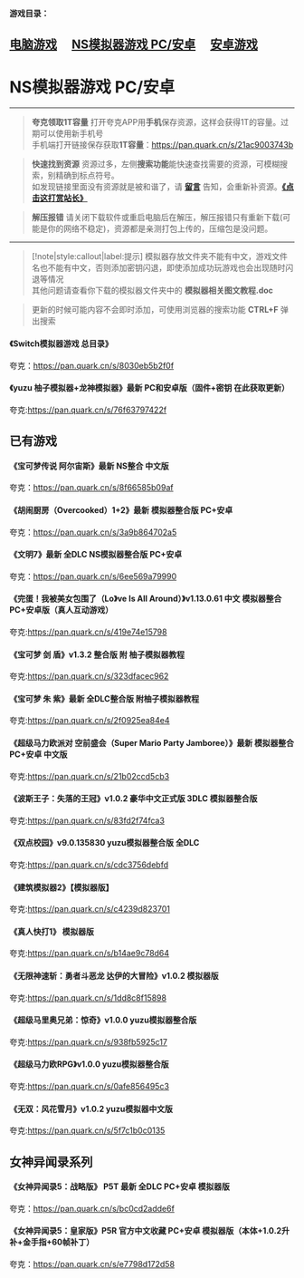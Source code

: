 **游戏目录：**

 [电脑游戏](zh-cn/Games/PC)&#8195;
 [NS模拟器游戏 PC/安卓](zh-cn/Games/NSgames)&#8195;
 [安卓游戏](zh-cn/Games/Android)
---

# NS模拟器游戏 PC/安卓

---
> **夸克领取1T容量**
  打开夸克APP用**手机**保存资源，这样会获得1T的容量。过期可以使用新手机号  
  手机端打开链接保存获取**1T容量**：https://pan.quark.cn/s/21ac9003743b  

> **快速找到资源**
  资源过多，左侧**搜索功能**能快速查找需要的资源，可模糊搜索，别精确到标点符号。  
  如发现链接里面没有资源就是被和谐了，请 [**留言**](zh-cn/bbs) 告知，会重新补资源。[**《点击这打赏站长》**](zh-cn/dashang)

> **解压报错**
  请关闭下载软件或重启电脑后在解压，解压报错只有重新下载(可能是你的网络不稳定)，资源都是亲测打包上传的，压缩包是没问题。

---

> [!note|style:callout|label:提示] 模拟器存放文件夹不能有中文，游戏文件名也不能有中文，否则添加密钥闪退，即使添加成功玩游戏也会出现随时闪退等情况  
其他问题请查看你下载的模拟器文件夹中的 **模拟器相关图文教程.doc**

> 更新的时候可能内容不会即时添加，可使用浏览器的搜索功能 **CTRL+F** 弹出搜索

#### 《Switch模拟器游戏 总目录》

夸克：https://pan.quark.cn/s/8030eb5b2f0f

#### 《yuzu 柚子模拟器+龙神模拟器》最新 PC和安卓版（固件+密钥 在此获取更新）

夸克:https://pan.quark.cn/s/76f63797422f

##  已有游戏

#### 《宝可梦传说 阿尔宙斯》最新 NS整合 中文版

夸克：https://pan.quark.cn/s/8f66585b09af

#### 《胡闹厨房（Overcooked）1+2》最新 模拟器整合版 PC+安卓

夸克：https://pan.quark.cn/s/3a9b864702a5

#### 《文明7》最新 全DLC NS模拟器整合版 PC+安卓

夸克：https://pan.quark.cn/s/6ee569a79990

#### 《完蛋！我被美女包围了（Lo》ve Is All Around）》v1.13.0.61 中文 模拟器整合 PC+安卓版（真人互动游戏）

夸克:https://pan.quark.cn/s/419e74e15798

#### 《宝可梦 剑 盾》v1.3.2 整合版 附 柚子模拟器教程

夸克:https://pan.quark.cn/s/323dfacec962

#### 《宝可梦 朱 紫》最新 全DLC整合版 附柚子模拟器教程

夸克:https://pan.quark.cn/s/2f0925ea84e4

#### 《超级马力欧派对 空前盛会（Super Mario Party Jamboree）》最新 模拟器整合 PC+安卓 中文版

夸克:https://pan.quark.cn/s/21b02ccd5cb3

#### 《波斯王子：失落的王冠》v1.0.2 豪华中文正式版 3DLC 模拟器整合版

夸克:https://pan.quark.cn/s/83fd2f74fca3

#### 《双点校园》v9.0.135830 yuzu模拟器整合版 全DLC

夸克:https://pan.quark.cn/s/cdc3756debfd

#### 《建筑模拟器2》【模拟器版】

夸克:https://pan.quark.cn/s/c4239d823701

#### 《真人快打1》 模拟器版

夸克:https://pan.quark.cn/s/b14ae9c78d64

#### 《无限神速斩：勇者斗恶龙 达伊的大冒险》v1.0.2 模拟器版

夸克:https://pan.quark.cn/s/1dd8c8f15898

#### 《超级马里奥兄弟：惊奇》v1.0.0 yuzu模拟器整合版

夸克:https://pan.quark.cn/s/938fb5925c17

#### 《超级马力欧RPG》v1.0.0 yuzu模拟器整合版

夸克:https://pan.quark.cn/s/0afe856495c3

#### 《无双：风花雪月》v1.0.2 yuzu模拟器中文版

夸克:https://pan.quark.cn/s/5f7c1b0c0135

##  女神异闻录系列

#### 《女神异闻录5：战略版》 P5T 最新 全DLC PC+安卓 模拟器版

夸克：https://pan.quark.cn/s/bc0cd2adde6f

#### 《女神异闻录5：皇家版》P5R 官方中文收藏 PC+安卓 模拟器版（本体+1.0.2升补+金手指+60帧补丁）

夸克：https://pan.quark.cn/s/e7798d172d58